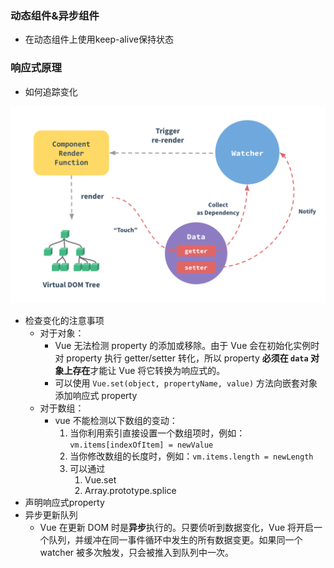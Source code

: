 ### 动态组件&异步组件

- 在动态组件上使用keep-alive保持状态

### 响应式原理

- 如何追踪变化

![data](images_md/data-1638709291331.png)

- 检查变化的注意事项
  - 对于对象：
    - Vue 无法检测 property 的添加或移除。由于 Vue 会在初始化实例时对 property 执行 getter/setter 转化，所以 property **必须在 `data` 对象上存在**才能让 Vue 将它转换为响应式的。
    - 可以使用 `Vue.set(object, propertyName, value)` 方法向嵌套对象添加响应式 property
  - 对于数组：
    - vue 不能检测以下数组的变动：
      1. 当你利用索引直接设置一个数组项时，例如：`vm.items[indexOfItem] = newValue`
      2. 当你修改数组的长度时，例如：`vm.items.length = newLength`
      3. 可以通过
         1. Vue.set
         2. Array.prototype.splice
- 声明响应式property
- 异步更新队列
  - Vue 在更新 DOM 时是**异步**执行的。只要侦听到数据变化，Vue 将开启一个队列，并缓冲在同一事件循环中发生的所有数据变更。如果同一个 watcher 被多次触发，只会被推入到队列中一次。